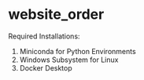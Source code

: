 # website_order

Required Installations:
1) Miniconda for Python Environments
2) Windows Subsystem for Linux
3) Docker Desktop
